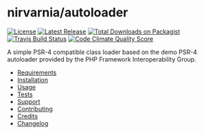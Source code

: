 
# nirvarnia/autoloader

[![License](https://img.shields.io/github/license/nirvarnia/autoloader.svg?colorA=333333&colorB=0099ff&style=flat-square)](LICENSE.md)
[![Latest Release](https://img.shields.io/github/release/nirvarnia/autoloader.svg?colorA=333333&colorB=0099ff&style=flat-square)](https://github.com/nirvarnia/autoloader/releases)
[![Total Downloads on Packagist](https://img.shields.io/packagist/dt/nirvarnia/autoloader.svg?colorA=333333&colorB=0099ff&style=flat-square)](https://packagist.org/packages/nirvarnia/autoloader)
[![Travis Build Status](https://img.shields.io/travis/nirvarnia/autoloader/master.svg?colorA=333333&colorB=0099ff&style=flat-square)](https://travis-ci.org/nirvarnia/autoloader)
[![Code Climate Quality Score](https://img.shields.io/codeclimate/github/nirvarnia/autoloader.svg?label=linting&colorA=333333&&colorB=0099ff&style=flat-square)](https://codeclimate.com/github/nirvarnia/autoloader)

A simple PSR-4 compatible class loader based on the demo PSR-4 autoloader provided by the PHP Framework Interoperability Group.

* [Requirements](https://github.com/nirvarnia/docs/blob/master/src/v1/requirements.md)
* [Installation](https://github.com/nirvarnia/docs/blob/master/src/v1/installation.md)
* [Usage](https://github.com/nirvarnia/docs/blob/master/src/v1/api/autoloader.md)
* [Tests](https://github.com/nirvarnia/docs/blob/master/src/v1/tests.md)
* [Support](https://github.com/nirvarnia/docs/blob/master/src/support.md)
* [Contributing](https://github.com/nirvarnia/docs/blob/master/src/contributing.md)
* [Credits](https://github.com/nirvarnia/docs/blob/master/src/credits.md)
* [Changelog](https://github.com/nirvarnia/docs/blob/master/src/changelog.md)
